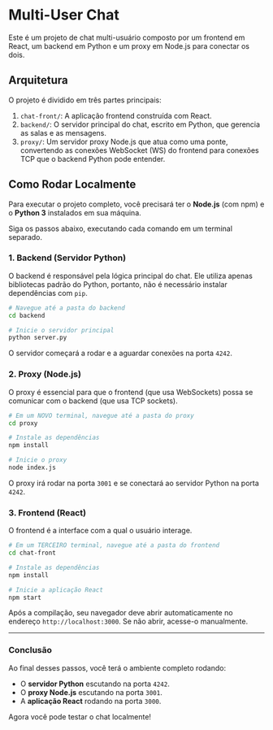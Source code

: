 # Multi-User Chat

Este é um projeto de chat multi-usuário composto por um frontend em React, um backend em Python e um proxy em Node.js para conectar os dois.

## Arquitetura

O projeto é dividido em três partes principais:

1.  `chat-front/`: A aplicação frontend construída com React.
2.  `backend/`: O servidor principal do chat, escrito em Python, que gerencia as salas e as mensagens.
3.  `proxy/`: Um servidor proxy Node.js que atua como uma ponte, convertendo as conexões WebSocket (WS) do frontend para conexões TCP que o backend Python pode entender.

## Como Rodar Localmente

Para executar o projeto completo, você precisará ter o **Node.js** (com npm) e o **Python 3** instalados em sua máquina.

Siga os passos abaixo, executando cada comando em um terminal separado.

### 1. Backend (Servidor Python)

O backend é responsável pela lógica principal do chat. Ele utiliza apenas bibliotecas padrão do Python, portanto, não é necessário instalar dependências com `pip`.

```bash
# Navegue até a pasta do backend
cd backend

# Inicie o servidor principal
python server.py
```

O servidor começará a rodar e a aguardar conexões na porta `4242`.

### 2. Proxy (Node.js)

O proxy é essencial para que o frontend (que usa WebSockets) possa se comunicar com o backend (que usa TCP sockets).

```bash
# Em um NOVO terminal, navegue até a pasta do proxy
cd proxy

# Instale as dependências
npm install

# Inicie o proxy
node index.js
```

O proxy irá rodar na porta `3001` e se conectará ao servidor Python na porta `4242`.

### 3. Frontend (React)

O frontend é a interface com a qual o usuário interage.

```bash
# Em um TERCEIRO terminal, navegue até a pasta do frontend
cd chat-front

# Instale as dependências
npm install

# Inicie a aplicação React
npm start
```

Após a compilação, seu navegador deve abrir automaticamente no endereço `http://localhost:3000`. Se não abrir, acesse-o manualmente.

---

### Conclusão

Ao final desses passos, você terá o ambiente completo rodando:

-   O **servidor Python** escutando na porta `4242`.
-   O **proxy Node.js** escutando na porta `3001`.
-   A **aplicação React** rodando na porta `3000`.

Agora você pode testar o chat localmente!
